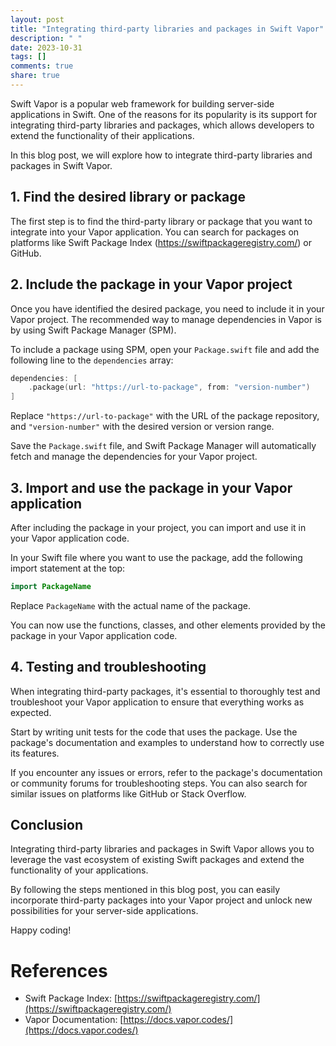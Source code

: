 ```yaml
---
layout: post
title: "Integrating third-party libraries and packages in Swift Vapor"
description: " "
date: 2023-10-31
tags: []
comments: true
share: true
---
```


Swift Vapor is a popular web framework for building server-side applications in Swift. One of the reasons for its popularity is its support for integrating third-party libraries and packages, which allows developers to extend the functionality of their applications.

In this blog post, we will explore how to integrate third-party libraries and packages in Swift Vapor.

## 1. Find the desired library or package

The first step is to find the third-party library or package that you want to integrate into your Vapor application. You can search for packages on platforms like Swift Package Index (https://swiftpackageregistry.com/) or GitHub.

## 2. Include the package in your Vapor project

Once you have identified the desired package, you need to include it in your Vapor project. The recommended way to manage dependencies in Vapor is by using Swift Package Manager (SPM).

To include a package using SPM, open your `Package.swift` file and add the following line to the `dependencies` array:

```swift
dependencies: [
    .package(url: "https://url-to-package", from: "version-number")
]
```

Replace `"https://url-to-package"` with the URL of the package repository, and `"version-number"` with the desired version or version range.

Save the `Package.swift` file, and Swift Package Manager will automatically fetch and manage the dependencies for your Vapor project.

## 3. Import and use the package in your Vapor application

After including the package in your project, you can import and use it in your Vapor application code.

In your Swift file where you want to use the package, add the following import statement at the top:

```swift
import PackageName
```

Replace `PackageName` with the actual name of the package.

You can now use the functions, classes, and other elements provided by the package in your Vapor application code.

## 4. Testing and troubleshooting

When integrating third-party packages, it's essential to thoroughly test and troubleshoot your Vapor application to ensure that everything works as expected.

Start by writing unit tests for the code that uses the package. Use the package's documentation and examples to understand how to correctly use its features.

If you encounter any issues or errors, refer to the package's documentation or community forums for troubleshooting steps. You can also search for similar issues on platforms like GitHub or Stack Overflow.

## Conclusion

Integrating third-party libraries and packages in Swift Vapor allows you to leverage the vast ecosystem of existing Swift packages and extend the functionality of your applications.

By following the steps mentioned in this blog post, you can easily incorporate third-party packages into your Vapor project and unlock new possibilities for your server-side applications.

Happy coding!

# References

- Swift Package Index: [https://swiftpackageregistry.com/](https://swiftpackageregistry.com/)
- Vapor Documentation: [https://docs.vapor.codes/](https://docs.vapor.codes/)